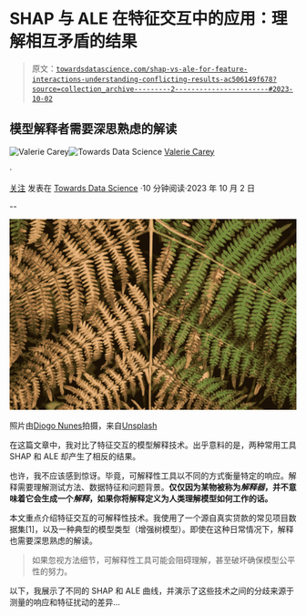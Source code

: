 # SHAP 与 ALE 在特征交互中的应用：理解相互矛盾的结果

> 原文：[`towardsdatascience.com/shap-vs-ale-for-feature-interactions-understanding-conflicting-results-ac506149f678?source=collection_archive---------2-----------------------#2023-10-02`](https://towardsdatascience.com/shap-vs-ale-for-feature-interactions-understanding-conflicting-results-ac506149f678?source=collection_archive---------2-----------------------#2023-10-02)

## 模型解释者需要深思熟虑的解读

[](https://medium.com/@vla6?source=post_page-----ac506149f678--------------------------------)![Valerie Carey](https://medium.com/@vla6?source=post_page-----ac506149f678--------------------------------)[](https://towardsdatascience.com/?source=post_page-----ac506149f678--------------------------------)![Towards Data Science](https://towardsdatascience.com/?source=post_page-----ac506149f678--------------------------------) [Valerie Carey](https://medium.com/@vla6?source=post_page-----ac506149f678--------------------------------)

·

[关注](https://medium.com/m/signin?actionUrl=https%3A%2F%2Fmedium.com%2F_%2Fsubscribe%2Fuser%2F1a7c9171898f&operation=register&redirect=https%3A%2F%2Ftowardsdatascience.com%2Fshap-vs-ale-for-feature-interactions-understanding-conflicting-results-ac506149f678&user=Valerie+Carey&userId=1a7c9171898f&source=post_page-1a7c9171898f----ac506149f678---------------------post_header-----------) 发表在 [Towards Data Science](https://towardsdatascience.com/?source=post_page-----ac506149f678--------------------------------) ·10 分钟阅读·2023 年 10 月 2 日[](https://medium.com/m/signin?actionUrl=https%3A%2F%2Fmedium.com%2F_%2Fvote%2Ftowards-data-science%2Fac506149f678&operation=register&redirect=https%3A%2F%2Ftowardsdatascience.com%2Fshap-vs-ale-for-feature-interactions-understanding-conflicting-results-ac506149f678&user=Valerie+Carey&userId=1a7c9171898f&source=-----ac506149f678---------------------clap_footer-----------)

--

[](https://medium.com/m/signin?actionUrl=https%3A%2F%2Fmedium.com%2F_%2Fbookmark%2Fp%2Fac506149f678&operation=register&redirect=https%3A%2F%2Ftowardsdatascience.com%2Fshap-vs-ale-for-feature-interactions-understanding-conflicting-results-ac506149f678&source=-----ac506149f678---------------------bookmark_footer-----------)![](img/a6c0057846dba5111997ce4bc1191bb4.png)

照片由[Diogo Nunes](https://unsplash.com/@dialex?utm_source=medium&utm_medium=referral)拍摄，来自[Unsplash](https://unsplash.com/?utm_source=medium&utm_medium=referral)

在这篇文章中，我对比了特征交互的模型解释技术。出乎意料的是，两种常用工具 SHAP 和 ALE 却产生了相反的结果。

也许，我不应该感到惊讶。毕竟，可解释性工具以不同的方式衡量特定的响应。解释需要理解测试方法、数据特征和问题背景。**仅仅因为某物被称为*解释器*，并不意味着它会生成一个*解释*，如果你将解释定义为人类理解模型如何工作的话。**

本文重点介绍特征交互的可解释性技术。我使用了一个源自真实贷款的常见项目数据集[1]，以及一种典型的模型类型（增强树模型）。即使在这种日常情况下，解释也需要深思熟虑的解读。

> 如果忽视方法细节，可解释性工具可能会阻碍理解，甚至破坏确保模型公平性的努力。

以下，我展示了不同的 SHAP 和 ALE 曲线，并演示了这些技术之间的分歧来源于测量的响应和特征扰动的差异…
